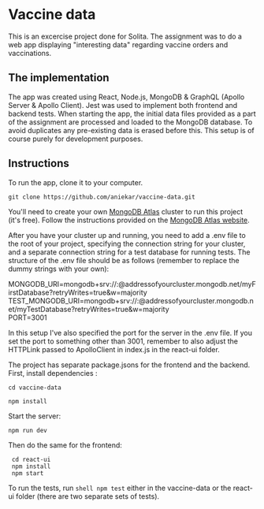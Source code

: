 # Vaccine data 

This is an excercise project done for Solita. The assignment was to do a web app displaying "interesting data" regarding vaccine orders and vaccinations. 

## The implementation

The app was created using React, Node.js, MongoDB & GraphQL (Apollo Server & Apollo Client). Jest was used to implement both frontend and backend tests. 
When starting the app, the initial data files provided as a part of the assignment are processed and loaded to the MongoDB database. To avoid duplicates any pre-existing data is erased before this. This setup is of course purely for development purposes. 

## Instructions 

To run the app, clone it to your computer. 

 ```shell
 git clone https://github.com/aniekar/vaccine-data.git
 ```

You'll need to create your own [MongoDB Atlas](https://www.mongodb.com/cloud/atlas/register) cluster to run this project (it's free). Follow the instructions provided on the [MongoDB Atlas website](https://docs.atlas.mongodb.com/getting-started/).

After you have your cluster up and running, you need to add a .env file to the root of your project, specifying the connection string for your cluster, and a separate connection string for a test database for running tests. The structure of the .env file should be as follows (remember to replace the dummy strings with your own):

 MONGODB_URI=mongodb+srv://<username>:<password>@addressofyourcluster.mongodb.net/myFirstDatabase?retryWrites=true&w=majority 
 TEST_MONGODB_URI=mongodb+srv://<username>:<password>@addressofyourcluster.mongodb.net/myTestDatabase?retryWrites=true&w=majority   
 PORT=3001

In this setup I've also specified the port for the server in the .env file. If you set the port to something other than 3001, remember to also adjust the HTTPLink passed to ApolloClient in index.js in the react-ui folder. 

The project has separate package.jsons for the frontend and the backend. First, install dependencies :

  ```shell
  cd vaccine-data 

  npm install 
  ```

Start the server: 

  ```shell
  npm run dev
  ````

Then do the same for the frontend: 

```shell
 cd react-ui 
 npm install 
 npm start 
 ```

To run the tests, run ```shell npm test``` either in the vaccine-data or the react-ui folder (there are two separate sets of tests). 




